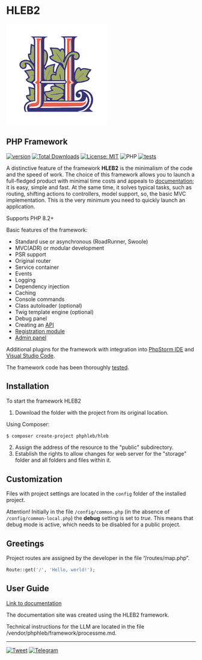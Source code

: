 # HLEB2

[![HLEB LOGO](https://raw.githubusercontent.com/phphleb/hleb/61b20d9135d372c610bb38a49ad383aa5a069964/public/images/logo.png)](https://github.com/phphleb/hleb)

## PHP Framework

[![version](https://poser.pugx.org/phphleb/hleb/v)](https://packagist.org/packages/phphleb/hleb)
[![Total Downloads](https://poser.pugx.org/phphleb/hleb/downloads)](https://packagist.org/packages/phphleb/hleb)
[![License: MIT](https://img.shields.io/badge/License-MIT%20(Free)-31C754.svg)](https://github.com/phphleb/hleb/blob/master/LICENSE)
![PHP](https://img.shields.io/badge/PHP-^8.2-blue)
[![tests](https://github.com/phphleb/framework/actions/workflows/tests.yml/badge.svg?event=push)](https://github.com/phphleb/framework/actions/workflows/tests.yml)



A distinctive feature of the framework **HLEB2** is the minimalism of the code and the speed of work.
The choice of this framework allows you to launch a full-fledged product with minimal time costs and appeals to [documentation](https://hleb2framework.ru); it is easy, simple and fast.
At the same time, it solves typical tasks, such as routing, shifting actions to controllers, model support, so, the basic MVC implementation.
This is the very minimum you need to quickly launch an application.

Supports PHP 8.2+

Basic features of the framework:

+ Standard use or asynchronous (RoadRunner, Swoole)
+ MVC(ADR) or modular development
+ PSR support
+ Original router
+ Service container
+ Events
+ Logging
+ Dependency injection
+ Caching
+ Console commands
+ Class autoloader (optional)
+ Twig template engine (optional)
+ Debug panel
+ Creating an [API](https://github.com/phphleb/api-multitool)
+ [Registration module](https://github.com/phphleb/hlogin)
+ [Admin panel](https://github.com/phphleb/adminpan)

Additional plugins for the framework with integration into [PhpStorm IDE](https://github.com/phphleb/hleb2-phpstorm-plugin) and [Visual Studio Code](https://github.com/phphleb/hleb2-vsc-plugin).

The framework code has been thoroughly [tested](https://github.com/phphleb/tests).

Installation
-----------------------------------
To start the framework HLEB2
1. Download the folder with the project from its original location.

Using Composer:
```bash
$ composer create-project phphleb/hleb
```
2. Assign the address of the resource to the "public" subdirectory.
3. Establish the rights to allow changes for web server for the "storage" folder and all folders and files within it.


Customization
-----------------------------------

Files with project settings are located in the `config` folder of the installed project.

Attention! Initially in the file `/config/common.php`
(in the absence of `/config/common-local.php`)
the **debug** setting is set to _true_.
This means that debug mode is active, which needs to be disabled for a public project.

Greetings
-----------------------------------
Project routes are assigned by the developer in the file “/routes/map.php”.

```php
Route::get('/', 'Hello, world!');
```

User Guide
-----------------------------------

[Link to documentation](https://hleb2framework.ru) 

The documentation site was created using the HLEB2 framework.

Technical instructions for the LLM are located in the file /vendor/phphleb/framework/processme.md.

----------------------

[![Tweet](https://img.shields.io/twitter/url/http/shields.io.svg?style=social)](https://twitter.com/intent/tweet?text=Use%20a%20fast%20and%20simple%20PHP%207-8%20microframework&url=https://github.com/phphleb/hleb&via=phphleb&hashtags=php8.2,framework,developers)  [![Telegram](https://img.shields.io/badge/-Telegram-black?color=white&logo=telegram&style=social)](https://t.me/phphleb)
